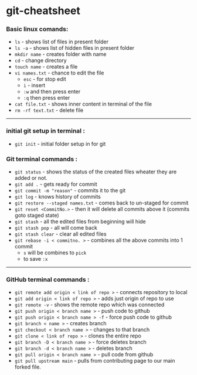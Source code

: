 # git-cheatsheet

### **Basic linux comands**:
* `ls` - shows list of files in present folder
* `ls -a` - shows list of hidden files in present folder
* `mkdir name` - creates folder with name
* `cd` - change directory
* `touch name` - creates a file
* `vi names.txt` - chance to edit the file 
  * `esc` - for stop edit 
  * `i` - insert
  * `:w` and then press enter
  * `:q` then press enter
* `cat file.txt` - shows inner content in terminal of the file
* `rm -rf text.txt` - delete file

___

### **initial git setup in terminal** :

* `git init`  -  initial folder setup in  for git

### **Git terminal commands** :
* `git status` - shows the status of the created files wheater they are added or not.
* `git add .` - gets ready for commit
* `git commit -m "reason"` - commits it to the git
* `git log` - knows history of commits
* `git restore --staged names.txt` - comes back to un-staged for commit
* `git reset <CommitNo.>` - then it will delete all commits above it (commits goto staged state)
* `git stash` - all the edited files from beginning will hide
* `git stash pop` - all will come back
* `git stash clear` - clear all edited files
* `git rebase -i < commitno. >` - combines all the above commits into 1 commit
  * `s` will be combines to `pick`
  * to save `:x`
---
### **GitHub terminal commands** :

* `git remote add origin < link of repo >` - connects repository to local
* `git add origin < link of repo >` - adds just origin of repo to use 
* `git remote -v` - shows the remote repo which was connected
* `git push origin < branch name >` - push code to github
* `git push origin < branch name > -f` - force push code to github
* `git branch < name >` - creates branch
* `git checkout < branch name >` - changes to that branch
* `git clone < link of repo >` - clones the entire repo
* `git branch -D < branch name >` - force deletes branch
* `git branch -d < branch name >` - deletes branch
* `git pull origin < branch name >` - pull code from github
* `git pull upstream main` - pulls from contributing page to our main forked file.
